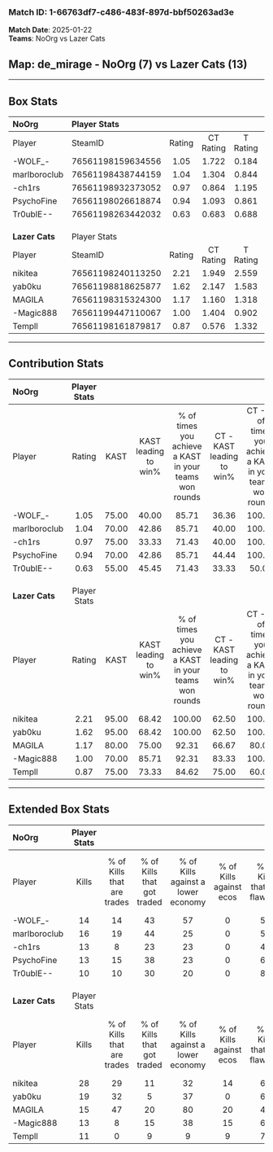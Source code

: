 ### Match ID: 1-66763df7-c486-483f-897d-bbf50263ad3e  
**Match Date**: 2025-01-22  
**Teams**: NoOrg vs Lazer Cats  

## **Map**: de_mirage - NoOrg (7) vs Lazer Cats (13)  
---  

## Box Stats  

| **NoOrg**      | Player Stats      |        |           |          |       |       |       |         |        |      |     |
| :- | :- | :-: | :-: | :-: | :-: | :-: | :-: | :-: | :-: | :-: | :-: |
| Player         | SteamID           | Rating | CT Rating | T Rating | KAST  |  ADR  | Kills | Assists | Deaths | K/D  | HS% |
| -WOLF_-        | 76561198159634556 |  1.05  |   1.722   |  0.184   | 75.00 | 78.9  |  14   |    8    |   17   | 0.82 | 42  |
| marlboroclub   | 76561198438744159 |  1.04  |   1.304   |  0.844   | 70.00 | 84.8  |  16   |    2    |   19   | 0.84 | 62  |
| -ch1rs         | 76561198932373052 |  0.97  |   0.864   |  1.195   | 75.00 | 69.4  |  13   |    6    |   17   | 0.76 | 76  |
| PsychoFine     | 76561198026618874 |  0.94  |   1.093   |  0.861   | 70.00 | 80.5  |  13   |    6    |   18   | 0.72 | 30  |
| Tr0ublE--      | 76561198263442032 |  0.63  |   0.683   |  0.688   | 55.00 | 41.9  |  10   |    0    |   15   | 0.67 | 50  |
|                |                   |        |           |          |       |       |       |         |        |      |     |
|                |                   |        |           |          |       |       |       |         |        |      |     |
|                |                   |        |           |          |       |       |       |         |        |      |     |
| **Lazer Cats** | Player Stats      |        |           |          |       |       |       |         |        |      |     |
| Player         | SteamID           | Rating | CT Rating | T Rating | KAST  |  ADR  | Kills | Assists | Deaths | K/D  | HS% |
| nikitea        | 76561198240113250 |  2.21  |   1.949   |  2.559   | 95.00 | 149.0 |  28   |    6    |   10   | 2.80 | 53  |
| yab0ku         | 76561198818625877 |  1.62  |   2.147   |  1.583   | 95.00 | 89.8  |  19   |    5    |   10   | 1.90 | 68  |
| MAGILA         | 76561198315324300 |  1.17  |   1.160   |  1.318   | 80.00 | 77.6  |  15   |    6    |   15   | 1.00 | 40  |
| -Magic888      | 76561199447110067 |  1.00  |   1.404   |  0.902   | 70.00 | 68.7  |  13   |    3    |   14   | 0.93 | 23  |
| Templl         | 76561198161879817 |  0.87  |   0.576   |  1.332   | 75.00 | 66.7  |  11   |    5    |   17   | 0.65 | 81  |
---  

## Contribution Stats  

| **NoOrg**      | Player Stats |       |                      |                                                        |                           |                                                             |                          |                                                            |
| :- | :-: | :-: | :-: | :-: | :-: | :-: | :-: | :-: |
| Player         |    Rating    | KAST  | KAST leading to win% | % of times you achieve a KAST in your teams won rounds | CT - KAST leading to win% | CT - % of times you achieve a KAST in your teams won rounds | T - KAST leading to win% | T - % of times you achieve a KAST in your teams won rounds |
| -WOLF_-        |     1.05     | 75.00 |        40.00         |                         85.71                          |           36.36           |                           100.00                            |          50.00           |                           66.67                            |
| marlboroclub   |     1.04     | 70.00 |        42.86         |                         85.71                          |           40.00           |                           100.00                            |          50.00           |                           66.67                            |
| -ch1rs         |     0.97     | 75.00 |        33.33         |                         71.43                          |           40.00           |                           100.00                            |          20.00           |                           33.33                            |
| PsychoFine     |     0.94     | 70.00 |        42.86         |                         85.71                          |           44.44           |                           100.00                            |          40.00           |                           66.67                            |
| Tr0ublE--      |     0.63     | 55.00 |        45.45         |                         71.43                          |           33.33           |                            50.00                            |          60.00           |                           100.00                           |
|                |              |       |                      |                                                        |                           |                                                             |                          |                                                            |
|                |              |       |                      |                                                        |                           |                                                             |                          |                                                            |
|                |              |       |                      |                                                        |                           |                                                             |                          |                                                            |
| **Lazer Cats** | Player Stats |       |                      |                                                        |                           |                                                             |                          |                                                            |
| Player         |    Rating    | KAST  | KAST leading to win% | % of times you achieve a KAST in your teams won rounds | CT - KAST leading to win% | CT - % of times you achieve a KAST in your teams won rounds | T - KAST leading to win% | T - % of times you achieve a KAST in your teams won rounds |
| nikitea        |     2.21     | 95.00 |        68.42         |                         100.00                         |           62.50           |                           100.00                            |          72.73           |                           100.00                           |
| yab0ku         |     1.62     | 95.00 |        68.42         |                         100.00                         |           62.50           |                           100.00                            |          72.73           |                           100.00                           |
| MAGILA         |     1.17     | 80.00 |        75.00         |                         92.31                          |           66.67           |                            80.00                            |          80.00           |                           100.00                           |
| -Magic888      |     1.00     | 70.00 |        85.71         |                         92.31                          |           83.33           |                           100.00                            |          87.50           |                           87.50                            |
| Templl         |     0.87     | 75.00 |        73.33         |                         84.62                          |           75.00           |                            60.00                            |          72.73           |                           100.00                           |
---  

## Extended Box Stats  

| **NoOrg**      | Player Stats |                            |                            |                                    |                         |                              |                                 |        |                             |                                     |                          |                               |                            |
| :- | :-: | :-: | :-: | :-: | :-: | :-: | :-: | :-: | :-: | :-: | :-: | :-: | :-: |
| Player         |    Kills     | % of Kills that are trades | % of Kills that got traded | % of Kills against a lower economy | % of Kills against ecos | % of Kills that are flawless | % of Kills that are close duels | Deaths | % of Deaths that get traded | % of Deaths against a lower economy | % of Deaths against ecos | % of Deaths that are flawless | % of Deaths that are close |
| -WOLF_-        |      14      |             14             |             43             |                 57                 |            0            |              57              |                7                |   17   |             12              |                 18                  |            0             |              53               |             12             |
| marlboroclub   |      16      |             19             |             44             |                 25                 |            0            |              56              |                0                |   19   |             16              |                 21                  |            0             |              68               |             5              |
| -ch1rs         |      13      |             8              |             23             |                 23                 |            0            |              46              |               23                |   17   |              6              |                 18                  |            0             |              76               |             0              |
| PsychoFine     |      13      |             15             |             38             |                 23                 |            0            |              69              |                8                |   18   |             11              |                 28                  |            0             |              39               |             0              |
| Tr0ublE--      |      10      |             10             |             30             |                 20                 |            0            |              80              |                0                |   15   |             13              |                 20                  |            0             |              93               |             0              |
|                |              |                            |                            |                                    |                         |                              |                                 |        |                             |                                     |                          |                               |                            |
|                |              |                            |                            |                                    |                         |                              |                                 |        |                             |                                     |                          |                               |                            |
|                |              |                            |                            |                                    |                         |                              |                                 |        |                             |                                     |                          |                               |                            |
| **Lazer Cats** | Player Stats |                            |                            |                                    |                         |                              |                                 |        |                             |                                     |                          |                               |                            |
| Player         |    Kills     | % of Kills that are trades | % of Kills that got traded | % of Kills against a lower economy | % of Kills against ecos | % of Kills that are flawless | % of Kills that are close duels | Deaths | % of Deaths that get traded | % of Deaths against a lower economy | % of Deaths against ecos | % of Deaths that are flawless | % of Deaths that are close |
| nikitea        |      28      |             29             |             11             |                 32                 |           14            |              68              |                7                |   10   |             40              |                 30                  |            0             |              40               |             20             |
| yab0ku         |      19      |             32             |             5              |                 37                 |            0            |              68              |                0                |   10   |             70              |                 20                  |            0             |              60               |             10             |
| MAGILA         |      15      |             47             |             20             |                 80                 |           20            |              47              |                7                |   15   |             20              |                 27                  |            0             |              53               |             7              |
| -Magic888      |      13      |             8              |             15             |                 38                 |           15            |              69              |                0                |   14   |             29              |                 29                  |            7             |              93               |             0              |
| Templl         |      11      |             0              |             9              |                 9                  |            9            |              73              |                0                |   17   |             35              |                 29                  |            0             |              53               |             6              |
